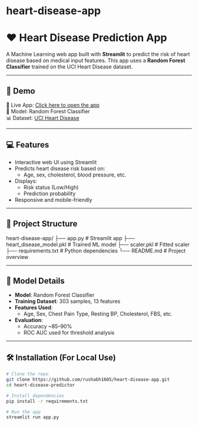# heart-disease-app
 
# ❤️ Heart Disease Prediction App

A Machine Learning web app built with **Streamlit** to predict the risk of heart disease based on medical input features. This app uses a **Random Forest Classifier** trained on the UCI Heart Disease dataset.

---

## 🚀 Demo

🔗 Live App: [Click here to open the app](https://heart-disease-predictionapp.streamlit.app/)  
🧠 Model: Random Forest Classifier  
📊 Dataset: [UCI Heart Disease](https://www.kaggle.com/datasets/rishidamarla/heart-disease-prediction)

---

## 💻 Features

- Interactive web UI using Streamlit
- Predicts heart disease risk based on:
  - Age, sex, cholesterol, blood pressure, etc.
- Displays:
  - Risk status (Low/High)
  - Prediction probability
- Responsive and mobile-friendly

---

## 📁 Project Structure
heart-disease-app/
├── app.py                     # Streamlit app
├── heart_disease_model.pkl    # Trained ML model
├── scaler.pkl                 # Fitted scaler
├── requirements.txt           # Python dependencies
└── README.md                  # Project overview

---

## 🧠 Model Details

- **Model**: Random Forest Classifier
- **Training Dataset**: 303 samples, 13 features
- **Features Used**:
  - Age, Sex, Chest Pain Type, Resting BP, Cholesterol, FBS, etc.
- **Evaluation**:
  - Accuracy ~85–90%
  - ROC AUC used for threshold analysis

---

## 🛠 Installation (For Local Use)

```bash
# Clone the repo
git clone https://github.com/rushabh1605/heart-disease-app.git
cd heart-disease-predictor

# Install dependencies
pip install -r requirements.txt

# Run the app
streamlit run app.py